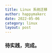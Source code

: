 ```yaml
---
title: Linux 系统迁移
author: happymakerc
date: 2022-05-06
category: linux
layout: post
---
```


### 待实践，完成。
